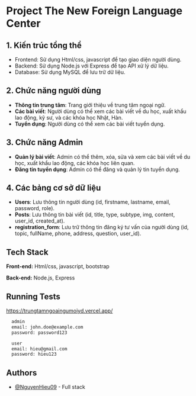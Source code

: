 
# Project The New Foreign Language Center

## 1. Kiến trúc tổng thể
- Frontend: Sử dụng Html/css, javascript để tạo giao diện người dùng.
- Backend: Sử dụng Node.js với Express để tạo API xử lý dữ liệu.
- Database: Sử dụng MySQL để lưu trữ dữ liệu.

## 2. Chức năng người dùng
- **Thông tin trung tâm**: Trang giới thiệu về trung tâm ngoại ngữ.
- **Các bài viết**: Người dùng có thể xem các bài viết về du học, xuất khẩu lao động, kỹ sư, và các khóa học Nhật, Hàn.
- **Tuyển dụng**: Người dùng có thể xem các bài viết tuyển dụng.

## 3. Chức năng Admin
- **Quản lý bài viết**: Admin có thể thêm, xóa, sửa và xem các bài viết về du học, xuất khẩu lao động, các khóa học liên quan.
- **Đăng tin tuyển dụng**: Admin có thể đăng và quản lý tin tuyển dụng.

## 4. Các bảng cơ sở dữ liệu
- **Users**: Lưu thông tin người dùng (id, firstname, lastname, email, password, role).
- **Posts**: Lưu thông tin bài viết (id, title, type, subtype, img, content, user_id, created_at).
- **registration_form**: Lưu trữ thông tin đăng ký tư vấn của người dùng (id, topic, fullName, phone, address, question, user_id).

## Tech Stack

**Front-end:** Html/css, javascript, bootstrap

**Back-end:** Node.js, Express


## Running Tests

https://trungtamngoaingumoiyd.vercel.app/

```bash
  admin
  email: john.doe@example.com
  password: password123
```
```bash
  user
  email: hieu@gmail.com
  password: hieu123
```



## Authors

- [@NguyenHieu09](https://github.com/NguyenHieu09) - Full stack

